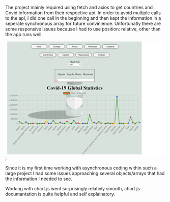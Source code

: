 The project mainly required using fetch and axios to get countries and Covid information from their respective api.
In order to avoid multiple calls to the api, I did one call in the beginning and then kept the information in a seperate synchronous array for future convinience.
Unfortunatly there are some responsive issues because I had to use position: relative, other than the app runs well.

![project image](/assets/img/chart.png);

Since it is my first time working with asynchronous coding within such a large project I had some issues approaching several objects/arrays that had the information I needed to see.

Working with chart.js went surprisingly relativly smooth, chart js documantation is quite helpful and self explainatory.
